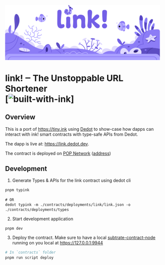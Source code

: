 <img src="./.images/header.png" />

# link! ‒ The Unstoppable URL Shortener<br/> [![built-with-ink][i1]]

[i1]: /.images/badge_flat.svg


## Overview

This is a port of https://tiny.ink using [Dedot](https://dedot.dev) to show-case how dapps can interact with ink! smart contracts with type-safe APIs from Dedot.

The dapp is live at: https://link.dedot.dev.

The contract is deployed on [POP Network](https://popnetwork.xyz/) ([address](https://github.com/dedotdev/link/blob/e349ee062040cdcbb7a04f1172fb92ffae9cc0f1/contracts/deployments/link/pop-network.ts))

## Development

1. Generate Types & APIs for the link contract using dedot cli

```shell
pnpm typink

# OR
dedot typink -m ./contracts/deployments/link/link.json -o ./contracts/deployments/types
```

2. Start development application

```shell
pnpm dev
```

3. Deploy the contract. Make sure to have a local [subtrate-contract-node](https://github.com/paritytech/substrate-contracts-node) running on you local at https://127.0.0.1:9944

```sh
# In `contracts` folder
pnpm run script deploy
```
